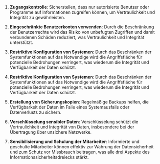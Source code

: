 1. **Zugangskontrolle**: Sicherstellen, dass nur autorisierte Benutzer oder Programme auf Informationen zugreifen können, um Vertraulichkeit und Integrität zu gewährleisten​.

2. **Eingeschränkte Benutzerkonten verwenden**: Durch die Beschränkung der Benutzerrechte wird das Risiko von unbefugten Zugriffen und damit verbundenen Schäden reduziert, was Vertraulichkeit und Integrität unterstützt​.

3. **Restriktive Konfiguration von Systemen**: Durch das Beschränken der Systemfunktionen auf das Notwendige wird die Angriffsfläche für potenzielle Bedrohungen verringert, was wiederum die Integrität und Verfügbarkeit der Daten schützt​.

3. **Restriktive Konfiguration von Systemen**: Durch das Beschränken der Systemfunktionen auf das Notwendige wird die Angriffsfläche für potenzielle Bedrohungen verringert, was wiederum die Integrität und Verfügbarkeit der Daten schützt​.

4. **Erstellung von Sicherungskopien**: Regelmäßige Backups helfen, die Verfügbarkeit der Daten im Falle eines Systemausfalls oder Datenverlusts zu sichern​.

5. **Verschlüsselung sensibler Daten**: Verschlüsselung schützt die Vertraulichkeit und Integrität von Daten, insbesondere bei der Übertragung über unsichere Netzwerke​.

6. **Sensibilisierung und Schulung der Mitarbeiter**: Informierte und geschulte Mitarbeiter können effektiv zur Wahrung der Datensicherheit und zum Schutz vor Missbrauch beitragen, was alle drei Aspekte des Informationssicherheitsdreiecks stärkt​.
